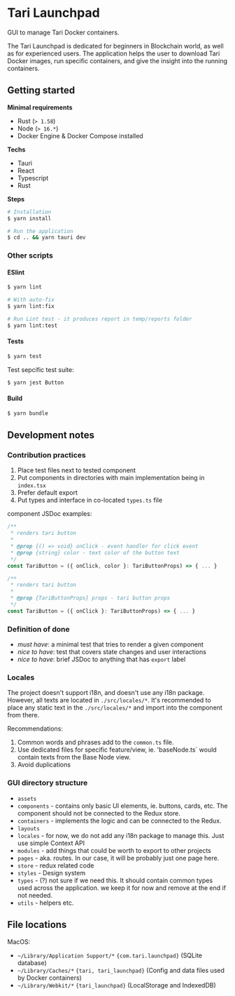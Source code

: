 # Tari Launchpad

GUI to manage Tari Docker containers.

The Tari Launchpad is dedicated for beginners in Blockchain world, as well as for experienced users. The application helps the user to download Tari Docker images, run specific containers, and give the insight into the running containers.

## Getting started

**Minimal requirements**

- Rust (`> 1.58`)
- Node (`> 16.*`)
- Docker Engine & Docker Compose installed

**Techs**

- Tauri
- React
- Typescript
- Rust

**Steps**

```bash
# Installation
$ yarn install

# Run the application
$ cd .. && yarn tauri dev
```

### Other scripts

#### ESlint

```bash
$ yarn lint

# With auto-fix
$ yarn lint:fix

# Run Lint test - it produces report in temp/reports folder
$ yarn lint:test
```

#### Tests

```bash
$ yarn test
```

Test sepcific test suite:

```bash
$ yarn jest Button
```

#### Build

```bash
$ yarn bundle
```

## Development notes

### Contribution practices

1. Place test files next to tested component
1. Put components in directories with main implementation being in `index.tsx`
1. Prefer default export
1. Put types and interface in co-located `types.ts` file

component JSDoc examples:

```js
/**
 * renders tari button
 *
 * @prop {() => void} onClick - event handler for click event
 * @prop {string} color - text color of the button text
 */
const TariButton = ({ onClick, color }: TariButtonProps) => { ... }
```

```js
/**
 * renders tari button
 *
 * @prop {TariButtonProps} props - tari button props
 */
const TariButton = ({ onClick }: TariButtonProps) => { ... }
```

### Definition of done

- _must have_: a minimal test that tries to render a given component
- _nice to have_: test that covers state changes and user interactions
- _nice to have_: brief JSDoc to anything that has `export` label

### Locales

The project doesn't support i18n, and doesn't use any i18n package. However, all texts are located in `./src/locales/*`. It's recommended to place any static text in the `./src/locales/*` and import into the component from there.

Recommendations:

1. Common words and phrases add to the `common.ts` file.
2. Use dedicated files for specific feature/view, ie. 'baseNode.ts` would contain texts from the Base Node view.
3. Avoid duplications

### GUI directory structure

- `assets`
- `components` - contains only basic UI elements, ie. buttons, cards, etc. The component should not be connected to the Redux store.
- `containers` - implements the logic and can be connected to the Redux.
- `layouts`
- `locales` - for now, we do not add any i18n package to manage this. Just use simple Context API
- `modules` - add things that could be worth to export to other projects
- `pages` - aka. routes. In our case, it will be probably just one page here.
- `store` - redux related code
- `styles` - Design system
- `types` - (?) not sure if we need this. It should contain common types used across the application. we keep it for now and remove at the end if not needed.
- `utils` - helpers etc.

## File locations

MacOS:

- `~/Library/Application Support/*` `{com.tari.launchpad}` (SQLite database)
- `~/Library/Caches/*` `{tari, tari_launchpad}` (Config and data files used by Docker containers)
- `~/Library/Webkit/*` `{tari_launchpad}` (LocalStorage and IndexedDB)
